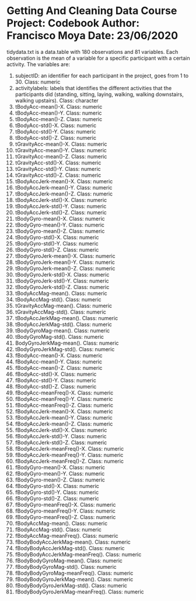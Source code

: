 
Getting And Cleaning Data Course Project: Codebook
Author: Francisco Moya
Date: 23/06/2020
==================================================================
tidydata.txt is a data.table with 180 observations and 81 variables. Each observation is the mean
of a variable for a specific participant with a certain activity. The variables are:

1. subjectID: an identifier for each participant in the project, goes from 1 to 30. Class: numeric
2. activitylabels: labels that identifies the different activities that the participants did (standing, sitting,
laying, walking, walking downstairs, walking upstairs).  Class: character
3. tBodyAcc-mean()-X. Class: numeric
4. tBodyAcc-mean()-Y. Class: numeric
5. tBodyAcc-mean()-Z. Class: numeric
6. tBodyAcc-std()-X. Class: numeric
7. tBodyAcc-std()-Y. Class: numeric
8. tBodyAcc-std()-Z. Class: numeric
9. tGravityAcc-mean()-X. Class: numeric
10. tGravityAcc-mean()-Y. Class: numeric
11. tGravityAcc-mean()-Z. Class: numeric
12. tGravityAcc-std()-X. Class: numeric
13. tGravityAcc-std()-Y. Class: numeric
14. tGravityAcc-std()-Z. Class: numeric
15. tBodyAccJerk-mean()-X. Class: numeric
16. tBodyAccJerk-mean()-Y. Class: numeric
17. tBodyAccJerk-mean()-Z. Class: numeric
18. tBodyAccJerk-std()-X. Class: numeric
19. tBodyAccJerk-std()-Y. Class: numeric
20. tBodyAccJerk-std()-Z. Class: numeric
21. tBodyGyro-mean()-X. Class: numeric
22. tBodyGyro-mean()-Y. Class: numeric
23. tBodyGyro-mean()-Z. Class: numeric
24. tBodyGyro-std()-X. Class: numeric
25. tBodyGyro-std()-Y. Class: numeric
26. tBodyGyro-std()-Z. Class: numeric
27. tBodyGyroJerk-mean()-X. Class: numeric
28. tBodyGyroJerk-mean()-Y. Class: numeric
29. tBodyGyroJerk-mean()-Z. Class: numeric
30. tBodyGyroJerk-std()-X. Class: numeric
31. tBodyGyroJerk-std()-Y. Class: numeric
32. tBodyGyroJerk-std()-Z. Class: numeric
33. tBodyAccMag-mean(). Class: numeric
34. tBodyAccMag-std(). Class: numeric
35. tGravityAccMag-mean(). Class: numeric
36. tGravityAccMag-std(). Class: numeric
37. tBodyAccJerkMag-mean(). Class: numeric
38. tBodyAccJerkMag-std(). Class: numeric
39. tBodyGyroMag-mean(). Class: numeric
40. tBodyGyroMag-std(). Class: numeric
41. BodyGyroJerkMag-mean(). Class: numeric
42. tBodyGyroJerkMag-std(). Class: numeric
43. fBodyAcc-mean()-X. Class: numeric
44. fBodyAcc-mean()-Y. Class: numeric
45. fBodyAcc-mean()-Z. Class: numeric
46. fBodyAcc-std()-X. Class: numeric
47. fBodyAcc-std()-Y. Class: numeric
48. fBodyAcc-std()-Z. Class: numeric
49. fBodyAcc-meanFreq()-X. Class: numeric
50. fBodyAcc-meanFreq()-Y. Class: numeric
51. fBodyAcc-meanFreq()-Z. Class: numeric
52. fBodyAccJerk-mean()-X. Class: numeric
53. fBodyAccJerk-mean()-Y. Class: numeric
54. fBodyAccJerk-mean()-Z. Class: numeric
55. fBodyAccJerk-std()-X. Class: numeric
56. fBodyAccJerk-std()-Y. Class: numeric
57. fBodyAccJerk-std()-Z. Class: numeric
58. fBodyAccJerk-meanFreq()-X. Class: numeric
59. fBodyAccJerk-meanFreq()-Y. Class: numeric
60. fBodyAccJerk-meanFreq()-Z. Class: numeric
61. fBodyGyro-mean()-X. Class: numeric
62. fBodyGyro-mean()-Y. Class: numeric
63. fBodyGyro-mean()-Z. Class: numeric
64. fBodyGyro-std()-X. Class: numeric
65. fBodyGyro-std()-Y. Class: numeric
66. fBodyGyro-std()-Z. Class: numeric
67. fBodyGyro-meanFreq()-X. Class: numeric
68. fBodyGyro-meanFreq()-Y. Class: numeric
69. fBodyGyro-meanFreq()-Z. Class: numeric
70. fBodyAccMag-mean(). Class: numeric
71. fBodyAccMag-std(). Class: numeric
72. fBodyAccMag-meanFreq(). Class: numeric
73. fBodyBodyAccJerkMag-mean(). Class: numeric
74. fBodyBodyAccJerkMag-std(). Class: numeric
75. fBodyBodyAccJerkMag-meanFreq(). Class: numeric
76. fBodyBodyGyroMag-mean(). Class: numeric
77. fBodyBodyGyroMag-std(). Class: numeric
78. fBodyBodyGyroMag-meanFreq(). Class: numeric
79. fBodyBodyGyroJerkMag-mean(). Class: numeric
80. fBodyBodyGyroJerkMag-std(). Class: numeric
81. fBodyBodyGyroJerkMag-meanFreq(). Class: numeric
